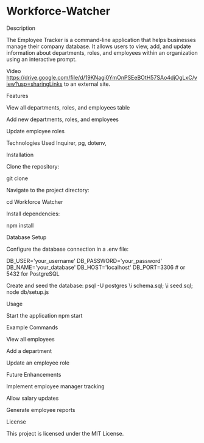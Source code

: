 # Workforce-Watcher

Description

The Employee Tracker is a command-line application that helps businesses manage their company database. It allows users to view, add, and update information about departments, roles, and employees within an organization using an interactive prompt.

Video https://drive.google.com/file/d/19KNagi0YmOnPSEeBOtH57SAo4djOgLxC/view?usp=sharingLinks to an external site.

Features

View all departments, roles, and employees table

Add new departments, roles, and employees

Update employee roles

Technologies Used
Inquirer, pg, dotenv, 

Installation

Clone the repository:

git clone

Navigate to the project directory:

cd Workforce Watcher

Install dependencies:

npm install

Database Setup

Configure the database connection in a .env file:

DB_USER='your_username'
DB_PASSWORD='your_password'
DB_NAME='your_database'
DB_HOST='localhost'
DB_PORT=3306 # or 5432 for PostgreSQL

Create and seed the database:
psql -U postgres
\i schema.sql;
\i seed.sql;
node db/setup.js

Usage

Start the application
npm start

Example Commands

View all employees

Add a department

Update an employee role

Future Enhancements

Implement employee manager tracking

Allow salary updates

Generate employee reports

License

This project is licensed under the MIT License.
